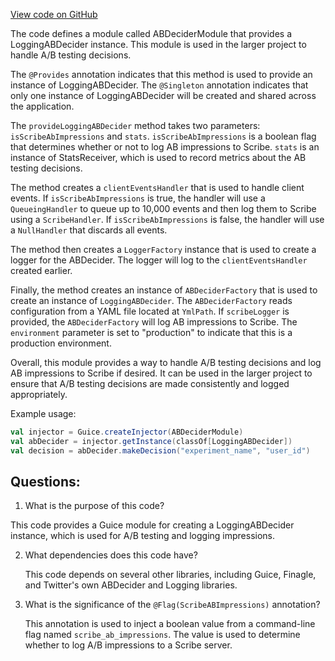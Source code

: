 [View code on GitHub](https://github.com/misbahsy/the-algorithm/product-mixer/core/src/main/scala/com/twitter/product_mixer/core/module/ABDeciderModule.scala)

The code defines a module called ABDeciderModule that provides a LoggingABDecider instance. This module is used in the larger project to handle A/B testing decisions. 

The `@Provides` annotation indicates that this method is used to provide an instance of LoggingABDecider. The `@Singleton` annotation indicates that only one instance of LoggingABDecider will be created and shared across the application. 

The `provideLoggingABDecider` method takes two parameters: `isScribeAbImpressions` and `stats`. `isScribeAbImpressions` is a boolean flag that determines whether or not to log AB impressions to Scribe. `stats` is an instance of StatsReceiver, which is used to record metrics about the AB testing decisions.

The method creates a `clientEventsHandler` that is used to handle client events. If `isScribeAbImpressions` is true, the handler will use a `QueueingHandler` to queue up to 10,000 events and then log them to Scribe using a `ScribeHandler`. If `isScribeAbImpressions` is false, the handler will use a `NullHandler` that discards all events.

The method then creates a `LoggerFactory` instance that is used to create a logger for the ABDecider. The logger will log to the `clientEventsHandler` created earlier.

Finally, the method creates an instance of `ABDeciderFactory` that is used to create an instance of `LoggingABDecider`. The `ABDeciderFactory` reads configuration from a YAML file located at `YmlPath`. If `scribeLogger` is provided, the `ABDeciderFactory` will log AB impressions to Scribe. The `environment` parameter is set to "production" to indicate that this is a production environment.

Overall, this module provides a way to handle A/B testing decisions and log AB impressions to Scribe if desired. It can be used in the larger project to ensure that A/B testing decisions are made consistently and logged appropriately. 

Example usage:

```scala
val injector = Guice.createInjector(ABDeciderModule)
val abDecider = injector.getInstance(classOf[LoggingABDecider])
val decision = abDecider.makeDecision("experiment_name", "user_id")
```
## Questions: 
 1. What is the purpose of this code?
   
   This code provides a Guice module for creating a LoggingABDecider instance, which is used for A/B testing and logging impressions.
   
2. What dependencies does this code have?
   
   This code depends on several other libraries, including Guice, Finagle, and Twitter's own ABDecider and Logging libraries.
   
3. What is the significance of the `@Flag(ScribeABImpressions)` annotation?
   
   This annotation is used to inject a boolean value from a command-line flag named `scribe_ab_impressions`. The value is used to determine whether to log A/B impressions to a Scribe server.